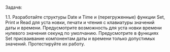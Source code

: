 Задачв:

1.1. Разработайте структуры Date и Time и (перегруженные) функции Set, Print и Read для уста
новки, печати и чтения с клавиатуры значений даты и времени. Предусмотрите возможность для уста
новки времени нулевого значения секунд по умолчанию. Предусмотрите в функциях Set присваивание 
компонентам даты и времени только допустимых значений. Протестируйте их работу. 
